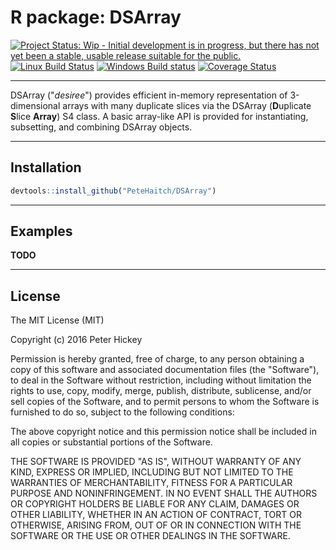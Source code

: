 # R package: DSArray

[![Project Status: Wip - Initial development is in progress, but there has not yet been a stable, usable release suitable for the public.](http://www.repostatus.org/badges/0.1.0/wip.svg)](http://www.repostatus.org/#wip)
[![Linux Build Status](https://travis-ci.org/PeteHaitch/DSArray.svg?branch=master)](https://travis-ci.org/PeteHaitch/DSArray)
[![Windows Build status](https://ci.appveyor.com/api/projects/status/github/PeteHaitch/DSArray?svg=true)](https://ci.appveyor.com/project/PeteHaitch/DSArray)
[![Coverage Status](https://img.shields.io/codecov/c/github/PeteHaitch/DSArray/master.svg)](https://codecov.io/github/PeteHaitch/DSArray?branch=master)

---

DSArray ("_desiree_") provides efficient in-memory representation of 
3-dimensional arrays with many duplicate slices via the DSArray (**D**uplicate 
**S**lice **Array**) S4 class. A basic array-like API is provided for 
instantiating, subsetting, and combining DSArray objects.

---

## Installation

```r
devtools::install_github("PeteHaitch/DSArray")
```

---

## Examples

__TODO__

---

## License

The MIT License (MIT)

Copyright (c) 2016 Peter Hickey

Permission is hereby granted, free of charge, to any person obtaining a copy
of this software and associated documentation files (the "Software"), to deal
in the Software without restriction, including without limitation the rights
to use, copy, modify, merge, publish, distribute, sublicense, and/or sell
copies of the Software, and to permit persons to whom the Software is
furnished to do so, subject to the following conditions:

The above copyright notice and this permission notice shall be included in all
copies or substantial portions of the Software.

THE SOFTWARE IS PROVIDED "AS IS", WITHOUT WARRANTY OF ANY KIND, EXPRESS OR
IMPLIED, INCLUDING BUT NOT LIMITED TO THE WARRANTIES OF MERCHANTABILITY,
FITNESS FOR A PARTICULAR PURPOSE AND NONINFRINGEMENT. IN NO EVENT SHALL THE
AUTHORS OR COPYRIGHT HOLDERS BE LIABLE FOR ANY CLAIM, DAMAGES OR OTHER
LIABILITY, WHETHER IN AN ACTION OF CONTRACT, TORT OR OTHERWISE, ARISING FROM,
OUT OF OR IN CONNECTION WITH THE SOFTWARE OR THE USE OR OTHER DEALINGS IN THE
SOFTWARE.
